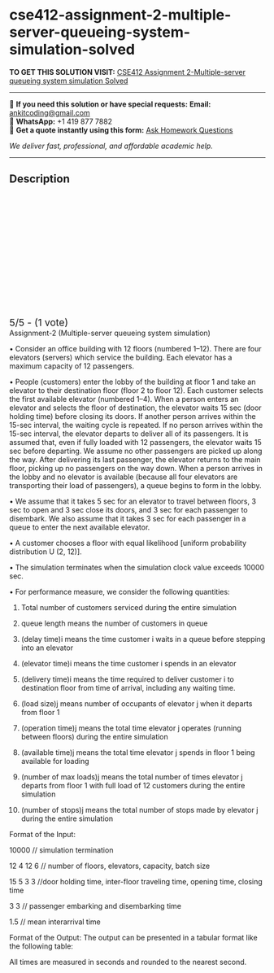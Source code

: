 # cse412-assignment-2-multiple-server-queueing-system-simulation-solved
**TO GET THIS SOLUTION VISIT:** [CSE412 Assignment 2-Multiple-server queueing system simulation Solved](https://www.ankitcodinghub.com/product/cse-412-simulation-and-modeling-lab-solved/)


---

📩 **If you need this solution or have special requests:** **Email:** ankitcoding@gmail.com  
📱 **WhatsApp:** +1 419 877 7882  
📄 **Get a quote instantly using this form:** [Ask Homework Questions](https://www.ankitcodinghub.com/services/ask-homework-questions/)

*We deliver fast, professional, and affordable academic help.*

---

<h2>Description</h2>



<div class="kk-star-ratings kksr-auto kksr-align-center kksr-valign-top" data-payload="{&quot;align&quot;:&quot;center&quot;,&quot;id&quot;:&quot;112788&quot;,&quot;slug&quot;:&quot;default&quot;,&quot;valign&quot;:&quot;top&quot;,&quot;ignore&quot;:&quot;&quot;,&quot;reference&quot;:&quot;auto&quot;,&quot;class&quot;:&quot;&quot;,&quot;count&quot;:&quot;1&quot;,&quot;legendonly&quot;:&quot;&quot;,&quot;readonly&quot;:&quot;&quot;,&quot;score&quot;:&quot;5&quot;,&quot;starsonly&quot;:&quot;&quot;,&quot;best&quot;:&quot;5&quot;,&quot;gap&quot;:&quot;4&quot;,&quot;greet&quot;:&quot;Rate this product&quot;,&quot;legend&quot;:&quot;5\/5 - (1 vote)&quot;,&quot;size&quot;:&quot;24&quot;,&quot;title&quot;:&quot;CSE412 Assignment 2-Multiple-server queueing system simulation Solved&quot;,&quot;width&quot;:&quot;138&quot;,&quot;_legend&quot;:&quot;{score}\/{best} - ({count} {votes})&quot;,&quot;font_factor&quot;:&quot;1.25&quot;}">

<div class="kksr-stars">

<div class="kksr-stars-inactive">
            <div class="kksr-star" data-star="1" style="padding-right: 4px">


<div class="kksr-icon" style="width: 24px; height: 24px;"></div>
        </div>
            <div class="kksr-star" data-star="2" style="padding-right: 4px">


<div class="kksr-icon" style="width: 24px; height: 24px;"></div>
        </div>
            <div class="kksr-star" data-star="3" style="padding-right: 4px">


<div class="kksr-icon" style="width: 24px; height: 24px;"></div>
        </div>
            <div class="kksr-star" data-star="4" style="padding-right: 4px">


<div class="kksr-icon" style="width: 24px; height: 24px;"></div>
        </div>
            <div class="kksr-star" data-star="5" style="padding-right: 4px">


<div class="kksr-icon" style="width: 24px; height: 24px;"></div>
        </div>
    </div>

<div class="kksr-stars-active" style="width: 138px;">
            <div class="kksr-star" style="padding-right: 4px">


<div class="kksr-icon" style="width: 24px; height: 24px;"></div>
        </div>
            <div class="kksr-star" style="padding-right: 4px">


<div class="kksr-icon" style="width: 24px; height: 24px;"></div>
        </div>
            <div class="kksr-star" style="padding-right: 4px">


<div class="kksr-icon" style="width: 24px; height: 24px;"></div>
        </div>
            <div class="kksr-star" style="padding-right: 4px">


<div class="kksr-icon" style="width: 24px; height: 24px;"></div>
        </div>
            <div class="kksr-star" style="padding-right: 4px">


<div class="kksr-icon" style="width: 24px; height: 24px;"></div>
        </div>
    </div>
</div>


<div class="kksr-legend" style="font-size: 19.2px;">
            5/5 - (1 vote)    </div>
    </div>
Assignment-2 (Multiple-server queueing system simulation)

• Consider an office building with 12 floors (numbered 1–12). There are four elevators (servers) which service the building. Each elevator has a maximum capacity of 12 passengers.

• People (customers) enter the lobby of the building at floor 1 and take an elevator to their destination floor (floor 2 to floor 12). Each customer selects the first available elevator (numbered 1–4). When a person enters an elevator and selects the floor of destination, the elevator waits 15 sec (door holding time) before closing its doors. If another person arrives within the 15-sec interval, the waiting cycle is repeated. If no person arrives within the 15-sec interval, the elevator departs to deliver all of its passengers. It is assumed that, even if fully loaded with 12 passengers, the elevator waits 15 sec before departing. We assume no other passengers are picked up along the way. After delivering its last passenger, the elevator returns to the main floor, picking up no passengers on the way down. When a person arrives in the lobby and no elevator is available (because all four elevators are transporting their load of passengers), a queue begins to form in the lobby.

• We assume that it takes 5 sec for an elevator to travel between floors, 3 sec to open and 3 sec close its doors, and 3 sec for each passenger to disembark. We also assume that it takes 3 sec for each passenger in a queue to enter the next available elevator.

• A customer chooses a floor with equal likelihood [uniform probability distribution U (2, 12)].

• The simulation terminates when the simulation clock value exceeds 10000 sec.

• For performance measure, we consider the following quantities:

1) Total number of customers serviced during the entire simulation

2) queue length means the number of customers in queue

3) (delay time)i means the time customer i waits in a queue before stepping into an elevator

4) (elevator time)i means the time customer i spends in an elevator

5) (delivery time)i means the time required to deliver customer i to destination floor from time of arrival, including any waiting time.

6) (load size)j means number of occupants of elevator j when it departs from floor 1

7) (operation time)j means the total time elevator j operates (running between floors) during the entire simulation

8) (available time)j means the total time elevator j spends in floor 1 being available for loading

9) (number of max loads)j means the total number of times elevator j departs from floor 1 with full load of 12 customers during the entire simulation

10) (number of stops)j means the total number of stops made by elevator j during the entire simulation

Format of the Input:

10000 // simulation termination

12 4 12 6 // number of floors, elevators, capacity, batch size

15 5 3 3 //door holding time, inter-floor traveling time, opening time, closing time

3 3 // passenger embarking and disembarking time

1.5 // mean interarrival time

Format of the Output: The output can be presented in a tabular format like the following table:

All times are measured in seconds and rounded to the nearest second.
